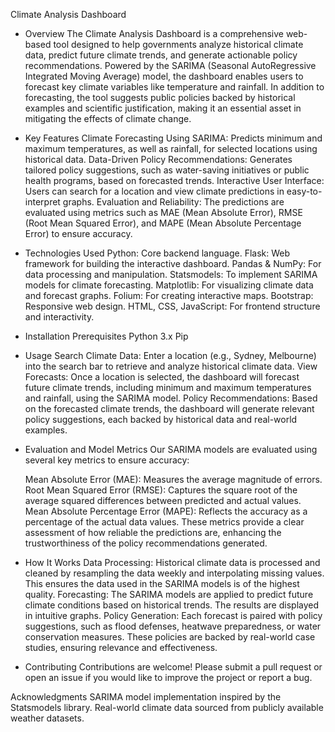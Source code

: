 Climate Analysis Dashboard
- Overview
    The Climate Analysis Dashboard is a comprehensive web-based tool designed to help governments analyze historical climate data, predict future climate trends, and generate actionable policy recommendations. Powered by the SARIMA (Seasonal AutoRegressive Integrated Moving Average) model, the dashboard enables users to forecast key climate variables like temperature and rainfall. In addition to forecasting, the tool suggests public policies backed by historical examples and scientific justification, making it an essential asset in mitigating the effects of climate change.

- Key Features
    Climate Forecasting Using SARIMA: Predicts minimum and maximum temperatures, as well as rainfall, for selected locations using historical data.
    Data-Driven Policy Recommendations: Generates tailored policy suggestions, such as water-saving initiatives or public health programs, based on forecasted trends.
    Interactive User Interface: Users can search for a location and view climate predictions in easy-to-interpret graphs.
    Evaluation and Reliability: The predictions are evaluated using metrics such as MAE (Mean Absolute Error), RMSE (Root Mean Squared Error), and MAPE (Mean Absolute Percentage Error) to ensure accuracy.

- Technologies Used
    Python: Core backend language.
    Flask: Web framework for building the interactive dashboard.
    Pandas & NumPy: For data processing and manipulation.
    Statsmodels: To implement SARIMA models for climate forecasting.
    Matplotlib: For visualizing climate data and forecast graphs.
    Folium: For creating interactive maps.
    Bootstrap: Responsive web design.
    HTML, CSS, JavaScript: For frontend structure and interactivity.

- Installation
    Prerequisites
    Python 3.x
    Pip

- Usage
    Search Climate Data: Enter a location (e.g., Sydney, Melbourne) into the search bar to retrieve and analyze historical climate data.
    View Forecasts: Once a location is selected, the dashboard will forecast future climate trends, including minimum and maximum temperatures and rainfall, using the SARIMA model.
    Policy Recommendations: Based on the forecasted climate trends, the dashboard will generate relevant policy suggestions, each backed by historical data and real-world examples.

- Evaluation and Model Metrics
  Our SARIMA models are evaluated using several key metrics to ensure accuracy:

    Mean Absolute Error (MAE): Measures the average magnitude of errors.
    Root Mean Squared Error (RMSE): Captures the square root of the average squared differences between predicted and actual values.
    Mean Absolute Percentage Error (MAPE): Reflects the accuracy as a percentage of the actual data values.
    These metrics provide a clear assessment of how reliable the predictions are, enhancing the trustworthiness of the policy recommendations generated.

- How It Works
    Data Processing: Historical climate data is processed and cleaned by resampling the data weekly and interpolating missing values. This ensures the data used in the SARIMA models is of the highest quality.
    Forecasting: The SARIMA models are applied to predict future climate conditions based on historical trends. The results are displayed in intuitive graphs.
    Policy Generation: Each forecast is paired with policy suggestions, such as flood defenses, heatwave preparedness, or water conservation measures. These policies are backed by real-world case studies, ensuring relevance and effectiveness.

- Contributing
    Contributions are welcome! Please submit a pull request or open an issue if you would like to improve the project or report a bug.

Acknowledgments
SARIMA model implementation inspired by the Statsmodels library.
Real-world climate data sourced from publicly available weather datasets.
